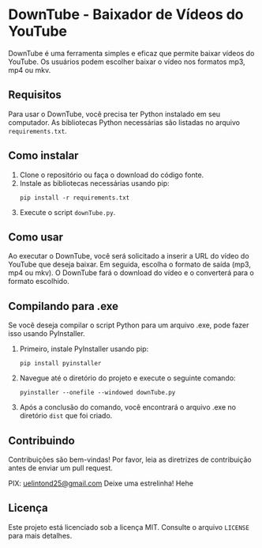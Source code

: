 # DownTube - Baixador de Vídeos do YouTube

DownTube é uma ferramenta simples e eficaz que permite baixar vídeos do YouTube. Os usuários podem escolher baixar o vídeo nos formatos mp3, mp4 ou mkv.

## Requisitos

Para usar o DownTube, você precisa ter Python instalado em seu computador. As bibliotecas Python necessárias são listadas no arquivo `requirements.txt`.

## Como instalar

1. Clone o repositório ou faça o download do código fonte.
2. Instale as bibliotecas necessárias usando pip:
   ```
   pip install -r requirements.txt
   ```
3. Execute o script `downTube.py`.

## Como usar

Ao executar o DownTube, você será solicitado a inserir a URL do vídeo do YouTube que deseja baixar. Em seguida, escolha o formato de saída (mp3, mp4 ou mkv). O DownTube fará o download do vídeo e o converterá para o formato escolhido.

## Compilando para .exe

Se você deseja compilar o script Python para um arquivo .exe, pode fazer isso usando PyInstaller.

1. Primeiro, instale PyInstaller usando pip:
   ```
   pip install pyinstaller
   ```
2. Navegue até o diretório do projeto e execute o seguinte comando:
   ```
   pyinstaller --onefile --windowed downTube.py
   ```
3. Após a conclusão do comando, você encontrará o arquivo .exe no diretório `dist` que foi criado.

## Contribuindo

Contribuições são bem-vindas! Por favor, leia as diretrizes de contribuição antes de enviar um pull request.

PIX: uelintond25@gmail.com
Deixe uma estrelinha! Hehe

## Licença

Este projeto está licenciado sob a licença MIT. Consulte o arquivo `LICENSE` para mais detalhes.

